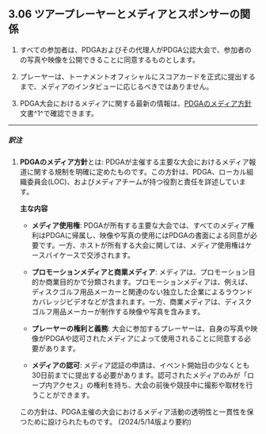 ## 3.06 ツアープレーヤーとメディアとスポンサーの関係

1. すべての参加者は、PDGAおよびその代理人がPDGA公認大会で、参加者のの写真や映像を公開できることに同意するものとします。

1. プレーヤーは、トーナメントオフィシャルにスコアカードを正式に提出するまで、メディアのインタビューに応じるべきではありません。

1. PDGA大会におけるメディアに関する最新の情報は、[PDGAのメディア方針](https://www.pdga.com/pdga-documents/media/pdga-major-media-policy)文書^1^で確認できます。

___
##### 訳注

1. **PDGAのメディア方針**とは:
    PDGAが主催する主要な大会におけるメディア報道に関する規制を明確に定めたものです。この方針は、PDGA、ローカル組織委員会(LOC)、およびメディアチームが持つ役割と責任を詳述しています。

    **主な内容**
    - **メディア使用権**: PDGAが所有する主要な大会では、すべてのメディア権利はPDGAに帰属し、映像や写真の使用にはPDGAの書面による同意が必要です。一方、ホストが所有する大会に関しては、メディア使用権はケースバイケースで交渉されます。
  
    - **プロモーションメディアと商業メディア**: メディアは、プロモーション目的か商業目的かで分類されます。プロモーションメディアは、例えば、ディスクゴルフ用品メーカーと関連のない独立した企業によるラウンドカバレッジビデオなどが含まれます。一方、商業メディアは、ディスクゴルフ用品メーカーが制作する映像や写真を含みます。

    - **プレーヤーの権利と義務**: 大会に参加するプレーヤーは、自身の写真や映像がPDGAや認可されたメディアによって使用されることに同意する必要があります。

    - **メディアの認可**: メディア認証の申請は、イベント開始日の少なくとも30日前までに提出する必要があります。認可されたメディアのみが「ロープ内アクセス」の権利を持ち、大会の前後や競技中に撮影や取材を行うことができます。

    この方針は、PDGA主催の大会におけるメディア活動の透明性と一貫性を保つために設けられたものです。
    (2024/5/14版より要約)
